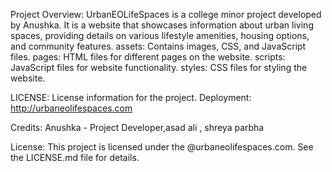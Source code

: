 Project Overview:
UrbanEOLifeSpaces is a college minor project developed by Anushka. 
It is a website that showcases information about urban living spaces, providing details on various lifestyle amenities, housing options, and community features.
assets: Contains images, CSS, and JavaScript files.
pages: HTML files for different pages on the website.
scripts: JavaScript files for website functionality.
styles: CSS files for styling the website.

LICENSE: License information for the project.
Deployment:
http://urbaneolifespaces.com

Credits:
Anushka - Project Developer,asad ali , shreya parbha

License:
This project is licensed under the @urbaneolifespaces.com. See the LICENSE.md file for details.

